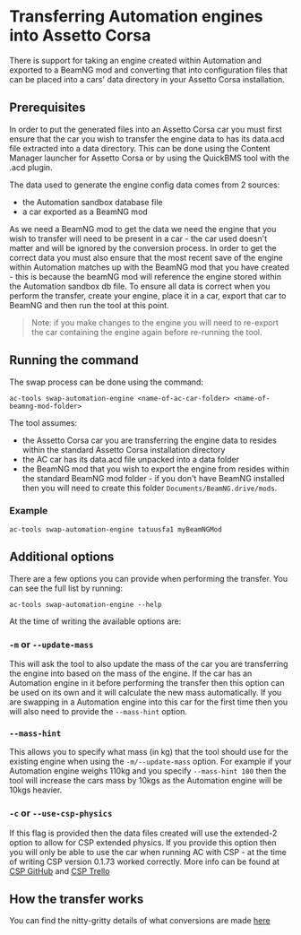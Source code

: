 # Transferring Automation engines into Assetto Corsa
There is support for taking an engine created within Automation and exported to a BeamNG mod and converting that into configuration files that can be placed into a cars' data directory in your Assetto Corsa installation. 

## Prerequisites
In order to put the generated files into an Assetto Corsa car you must first ensure that the car you wish to transfer the engine data to has its data.acd file extracted into a data directory. This can be done using the Content Manager launcher for Assetto Corsa or by using the QuickBMS tool with the .acd plugin.

The data used to generate the engine config data comes from 2 sources: 
- the Automation sandbox database file 
- a car exported as a BeamNG mod 
  
As we need a BeamNG mod to get the data we need the engine that you wish to transfer will need to be present in a car - the car used doesn't matter and will be ignored by the conversion process. In order to get the correct data you must also ensure that the most recent save of the engine within Automation matches up with the BeamNG mod that you have created - this is because the beamNG mod will reference the engine stored within the Automation sandbox db file. To ensure all data is correct when you perform the transfer, create your engine, place it in a car, export that car to BeamNG and then run the tool at this point. 
> Note: if you make changes to the engine you will need to re-export the car containing the engine again before re-running the tool.

## Running the command
The swap process can be done using the command:
```commandline
ac-tools swap-automation-engine <name-of-ac-car-folder> <name-of-beamng-mod-folder>
```
The tool assumes:
- the Assetto Corsa car you are transferring the engine data to resides within the standard Assetto Corsa installation directory 
- the AC car has its data.acd file unpacked into a data folder
- the BeamNG mod that you wish to export the engine from resides within the standard BeamNG mod folder - if you don't have BeamNG installed then you will need to create this folder `Documents/BeamNG.drive/mods`.
### Example
```commandline
ac-tools swap-automation-engine tatuusfa1 myBeamNGMod
```

## Additional options
There are a few options you can provide when performing the transfer. You can see the full list by running:
```commandline
ac-tools swap-automation-engine --help
```
At the time of writing the available options are:
### `-m` or `--update-mass`
This will ask the tool to also update the mass of the car you are transferring the engine into based on the mass of the engine. If the car has an Automation engine in it before performing the transfer then this option can be used on its own and it will calculate the new mass automatically. If you are swapping in a Automation engine into this car for the first time then you will also need to provide the `--mass-hint` option.

### `--mass-hint`
This allows you to specify what mass (in kg) that the tool should use for the existing engine when using the `-m/--update-mass` option. For example if your Automation engine weighs 110kg and you specify `--mass-hint 100` then the tool will increase the cars mass by 10kgs as the Automation engine will be 10kgs heavier.

### `-c` or `--use-csp-physics`
If this flag is provided then the data files created will use the extended-2 option to allow for CSP extended physics. If you provide this option then you will only be able to use the car when running AC with CSP - at the time of writing CSP version 0.1.73 worked correctly. More info can be found at [CSP GitHub](https://github.com/ac-custom-shaders-patch/acc-extension-config/wiki/Cars-%E2%80%93-Enabling-extended-physics) and [CSP Trello](https://trello.com/b/xq54vHsX/ac-patch)

## How the transfer works
You can find the nitty-gritty details of what conversions are made [here](/sim_racing_tools/automation/fabricator/assetto_corsa/docs/ac_conversion_calculations.md)
